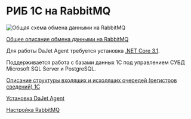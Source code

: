# РИБ 1С на RabbitMQ

![Общая схема обмена данными на RabbitMQ](https://github.com/zhichkin/dajet-agent/blob/main/doc/%D0%A1%D1%85%D0%B5%D0%BC%D0%B0%20%D0%BE%D0%B1%D0%BC%D0%B5%D0%BD%D0%B0%20%D0%B4%D0%B0%D0%BD%D0%BD%D1%8B%D0%BC%D0%B8%20RabbitMQ.png)

[Общее описание обмена данными на RabbitMQ](https://github.com/zhichkin/dajet-agent/blob/main/doc/%D0%9E%D0%BF%D0%B8%D1%81%D0%B0%D0%BD%D0%B8%D0%B5%20%D0%BE%D0%B1%D0%BC%D0%B5%D0%BD%D0%B0%20%D0%B4%D0%B0%D0%BD%D0%BD%D1%8B%D0%BC%D0%B8%20RabbitMQ.pdf)

Для работы DaJet Agent требуется установка [.NET Core 3.1](https://dotnet.microsoft.com/download).

Поддерживается работа с базами данных 1С под управлением СУБД Microsoft SQL Server и PostgreSQL.

[Описание структуры входящих и исходящих очередей (регистров сведений) 1С](https://github.com/zhichkin/dajet-agent/blob/main/doc/1c-schema/README.md)

[Установка DaJet Agent]()

[Настройка RabbitMQ]()

